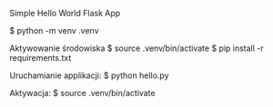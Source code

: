 Simple Hello World Flask App

$ python -m venv .venv

Aktywowanie środowiska $ source .venv/bin/activate $ pip install -r requirements.txt

Uruchamianie applikacji: $ python hello.py

Aktywacja: $ source .venv/bin/activate
